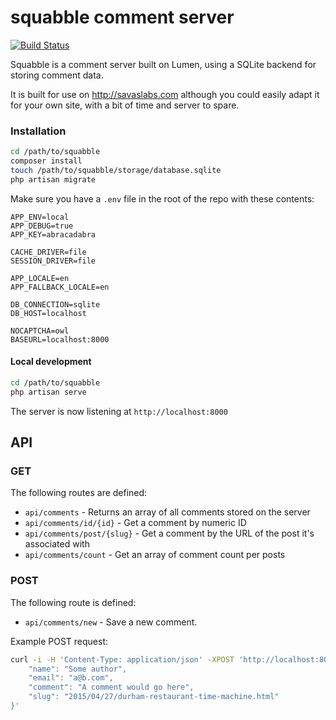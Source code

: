 # squabble comment server

[![Build Status](https://travis-ci.org/savaslabs/squabble.svg)](https://travis-ci.org/savaslabs/squabble)

Squabble is a comment server built on Lumen, using a SQLite backend for storing comment data.

It is built for use on http://savaslabs.com although you could easily adapt it for your own site, with a bit of time and server to spare.

### Installation

``` bash
cd /path/to/squabble
composer install
touch /path/to/squabble/storage/database.sqlite
php artisan migrate
```

Make sure you have a `.env` file in the root of the repo with these contents:

```
APP_ENV=local
APP_DEBUG=true
APP_KEY=abracadabra

CACHE_DRIVER=file
SESSION_DRIVER=file

APP_LOCALE=en
APP_FALLBACK_LOCALE=en

DB_CONNECTION=sqlite
DB_HOST=localhost

NOCAPTCHA=owl
BASEURL=localhost:8000
```

#### Local development

``` bash
cd /path/to/squabble
php artisan serve
```

The server is now listening at `http://localhost:8000`

## API

### GET

The following routes are defined:

- `api/comments` - Returns an array of all comments stored on the server
- `api/comments/id/{id}` - Get a comment by numeric ID
- `api/comments/post/{slug}` - Get a comment by the URL of the post it's associated with
- `api/comments/count` - Get an array of comment count per posts

### POST

The following route is defined:

- `api/comments/new` - Save a new comment.

Example POST request:

``` bash
curl -i -H 'Content-Type: application/json' -XPOST 'http://localhost:8000/api/comments/new' -d '{
    "name": "Some author",
    "email": "a@b.com",
    "comment": "A comment would go here",
    "slug": "2015/04/27/durham-restaurant-time-machine.html"
}' 
```

